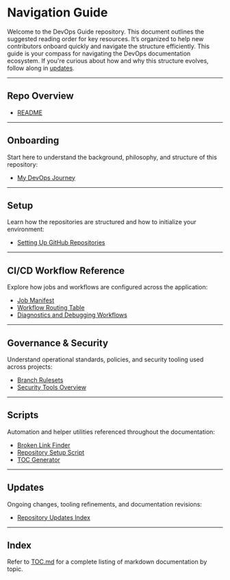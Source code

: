 # Navigation Guide

Welcome to the DevOps Guide repository. This document outlines the suggested reading order for key resources. It’s organized to help new contributors onboard quickly and navigate the structure efficiently. This guide is your compass for navigating the DevOps documentation ecosystem. If you're curious about how and why this structure evolves, follow along in [updates](../updates/index.md).

---

## Repo Overview

- [README](../README.md)

---

## Onboarding

Start here to understand the background, philosophy, and structure of this repository:

- [My DevOps Journey](../onboarding/start-here.md)

---

## Setup

Learn how the repositories are structured and how to initialize your environment:

- [Setting Up GitHub Repositories](../operations/setup-github-repositories.md)

---

## CI/CD Workflow Reference

Explore how jobs and workflows are configured across the application:

- [Job Manifest](../docs/ci-reference/job-manifest.md)
- [Workflow Routing Table](../docs/ci-reference/workflow-routes.md)
- [Diagnostics and Debugging Workflows](../docs/ci-reference/workflow-diagnostics.md)

---

## Governance & Security

Understand operational standards, policies, and security tooling used across projects:

- [Branch Rulesets](../governance/branch-rulesets.md)
- [Security Tools Overview](../security/security-tools.md)

---

## Scripts

Automation and helper utilities referenced throughout the documentation:

- [Broken Link Finder](../scripts/BrokenLink_Finder.ps1)
- [Repository Setup Script](../scripts/setup_repos.sh)
- [TOC Generator](../scripts/generate_toc.py)

---

## Updates

Ongoing changes, tooling refinements, and documentation revisions:

- [Repository Updates Index](../updates/index.md)

---

## Index

Refer to [TOC.md](../TOC.md) for a complete listing of markdown documentation by topic.
